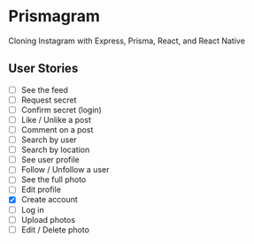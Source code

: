 # Prismagram
Cloning Instagram with Express, Prisma, React, and React Native

## User Stories 

- [ ] See the feed
- [ ] Request secret
- [ ] Confirm secret (login)
- [ ] Like / Unlike a post
- [ ] Comment on a post
- [ ] Search by user
- [ ] Search by location
- [ ] See user profile
- [ ] Follow / Unfollow a user
- [ ] See the full photo
- [ ] Edit profile
- [x] Create account
- [ ] Log in
- [ ] Upload photos
- [ ] Edit / Delete photo